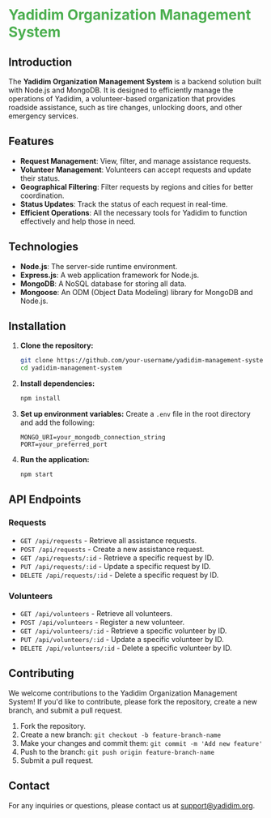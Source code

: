 # <span style="color: #4CAF50;">Yadidim Organization Management System</span>

## Introduction

The **Yadidim Organization Management System** is a backend solution built with Node.js and MongoDB. It is designed to efficiently manage the operations of Yadidim, a volunteer-based organization that provides roadside assistance, such as tire changes, unlocking doors, and other emergency services.

## Features

- **Request Management**: View, filter, and manage assistance requests.
- **Volunteer Management**: Volunteers can accept requests and update their status.
- **Geographical Filtering**: Filter requests by regions and cities for better coordination.
- **Status Updates**: Track the status of each request in real-time.
- **Efficient Operations**: All the necessary tools for Yadidim to function effectively and help those in need.

## Technologies

- **Node.js**: The server-side runtime environment.
- **Express.js**: A web application framework for Node.js.
- **MongoDB**: A NoSQL database for storing all data.
- **Mongoose**: An ODM (Object Data Modeling) library for MongoDB and Node.js.

## Installation

1. **Clone the repository:**
    ```bash
    git clone https://github.com/your-username/yadidim-management-system.git
    cd yadidim-management-system
    ```

2. **Install dependencies:**
    ```bash
    npm install
    ```

3. **Set up environment variables:**
    Create a `.env` file in the root directory and add the following:
    ```env
    MONGO_URI=your_mongodb_connection_string
    PORT=your_preferred_port
    ```

4. **Run the application:**
    ```bash
    npm start
    ```

## API Endpoints

### Requests

- `GET /api/requests` - Retrieve all assistance requests.
- `POST /api/requests` - Create a new assistance request.
- `GET /api/requests/:id` - Retrieve a specific request by ID.
- `PUT /api/requests/:id` - Update a specific request by ID.
- `DELETE /api/requests/:id` - Delete a specific request by ID.

### Volunteers

- `GET /api/volunteers` - Retrieve all volunteers.
- `POST /api/volunteers` - Register a new volunteer.
- `GET /api/volunteers/:id` - Retrieve a specific volunteer by ID.
- `PUT /api/volunteers/:id` - Update a specific volunteer by ID.
- `DELETE /api/volunteers/:id` - Delete a specific volunteer by ID.

## Contributing

We welcome contributions to the Yadidim Organization Management System! If you'd like to contribute, please fork the repository, create a new branch, and submit a pull request.

1. Fork the repository.
2. Create a new branch: `git checkout -b feature-branch-name`
3. Make your changes and commit them: `git commit -m 'Add new feature'`
4. Push to the branch: `git push origin feature-branch-name`
5. Submit a pull request.

## Contact

For any inquiries or questions, please contact us at <span style="color: #4CAF50;">support@yadidim.org</span>.
